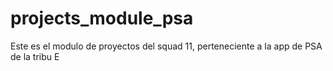 # projects_module_psa
Este es el modulo de proyectos del squad 11, perteneciente a la app de PSA de la tribu E
